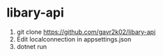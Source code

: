 # libary-api

1. git clone https://github.com/gavr2k02/libary-api
2. Edit localconnection in appsettings.json
3. dotnet run
